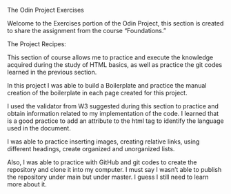 The Odin Project Exercises 

Welcome to the Exercises portion of the Odin Project, this section is created to share the assignment from the course “Foundations.” 

The Project Recipes: 

This section of course allows me to practice and execute the knowledge acquired during the study of HTML basics, as well as practice the git codes learned in the previous section. 

In this project I was able to build a Boilerplate and practice the manual creation of the boilerplate in each page created for this project. 

 I used the validator from W3 suggested during this section to practice and obtain information related to my implementation of the code. I learned that is a good practice to add an attribute to the html tag to identify the language used in the document. 
 
I was able to practice inserting images, creating relative links, using different headings, create organized and unorganized lists. 

Also, I was able to practice with GitHub and git codes to create the repository and clone it into my computer.  I must say I wasn’t able to publish the repository under main but under master.  I guess I still need to learn more about it. 
